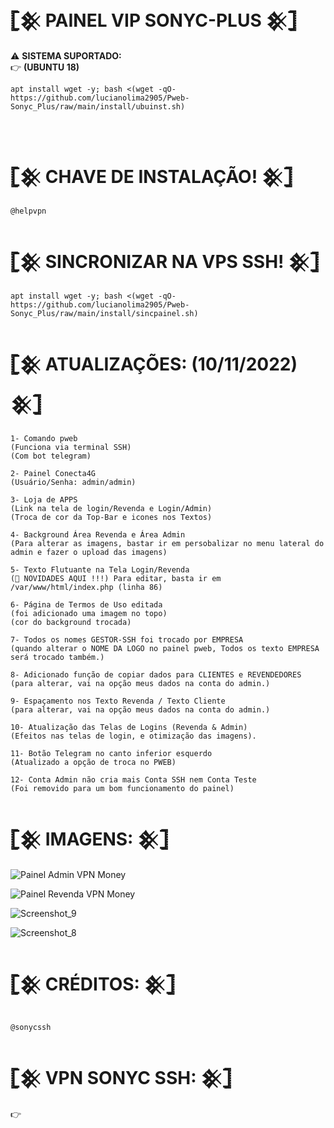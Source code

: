 #  𓊈𒆜 PAINEL VIP SONYC-PLUS 𒆜𓊉

⚠ <b>SISTEMA SUPORTADO:</b></br>
👉 <b>(UBUNTU 18)</b></br>


```
apt install wget -y; bash <(wget -qO- https://github.com/lucianolima2905/Pweb-Sonyc_Plus/raw/main/install/ubuinst.sh)
```
</br>

# 𓊈𒆜 CHAVE DE INSTALAÇÃO! 𒆜𓊉
```
@helpvpn
```

# 𓊈𒆜 SINCRONIZAR NA VPS SSH! 𒆜𓊉
```
apt install wget -y; bash <(wget -qO- https://github.com/lucianolima2905/Pweb-Sonyc_Plus/raw/main/install/sincpainel.sh)
```


# 𓊈𒆜 ATUALIZAÇÕES: (10/11/2022) 𒆜𓊉
```
1- Comando pweb
(Funciona via terminal SSH)
(Com bot telegram)

2- Painel Conecta4G 
(Usuário/Senha: admin/admin)

3- Loja de APPS 
(Link na tela de login/Revenda e Login/Admin)
(Troca de cor da Top-Bar e icones nos Textos)

4- Background Área Revenda e Área Admin
(Para alterar as imagens, bastar ir em persobalizar no menu lateral do admin e fazer o upload das imagens)

5- Texto Flutuante na Tela Login/Revenda
(📣 NOVIDADES AQUI !!!) Para editar, basta ir em /var/www/html/index.php (linha 86)

6- Página de Termos de Uso editada
(foi adicionado uma imagem no topo)
(cor do background trocada)

7- Todos os nomes GESTOR-SSH foi trocado por EMPRESA
(quando alterar o NOME DA LOGO no painel pweb, Todos os texto EMPRESA será trocado também.)

8- Adicionado função de copiar dados para CLIENTES e REVENDEDORES
(para alterar, vai na opção meus dados na conta do admin.)

9- Espaçamento nos Texto Revenda / Texto Cliente
(para alterar, vai na opção meus dados na conta do admin.)

10- Atualização das Telas de Logins (Revenda & Admin)
(Efeitos nas telas de login, e otimização das imagens).

11- Botão Telegram no canto inferior esquerdo
(Atualizado a opção de troca no PWEB)

12- Conta Admin não cria mais Conta SSH nem Conta Teste
(Foi removido para um bom funcionamento do painel)
```

# 𓊈𒆜 IMAGENS: 𒆜𓊉

![Painel Admin VPN Money](https://user-images.githubusercontent.com/105602625/199342859-74e061cf-698d-4b1c-adcf-c15181f4a599.jpg)

![Painel Revenda VPN Money](https://user-images.githubusercontent.com/105602625/199342869-41c71d9d-fa29-4999-ad0c-9251af4fa910.jpg)

![Screenshot_9](https://user-images.githubusercontent.com/105602625/199342873-8c18411b-fa3f-450d-b836-3ecb65431a54.jpg)

![Screenshot_8](https://user-images.githubusercontent.com/105602625/199343097-c354d155-4080-4333-93b8-fd9b0f1df323.jpg)

# 𓊈𒆜 CRÉDITOS: 𒆜𓊉
```

@sonycssh
```

# 𓊈𒆜 VPN SONYC SSH: 𒆜𓊉
👉 
